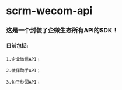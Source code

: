 # scrm-wecom-api
### 这是一个封装了企微生态所有API的SDK！
#### 目前包括:
    1.企业微信API；

    2.微伴助手API；

    3.句子秒回API；
